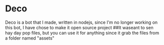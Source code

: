 # Deco
Deco is a bot that I made, written in nodejs, since I'm no longer working on this bot, I have chose to make it open source project 
##It waseant to sen  hay day pop files, but you can use it for anything since it grab the files from a folder named "assets"

